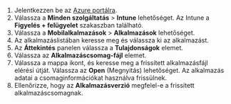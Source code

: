 
1. Jelentkezzen be az [Azure portálra](https://portal.azure.com).  
2. Válassza a **Minden szolgáltatás** > **Intune** lehetőséget. Az Intune a **Figyelés + felügyelet** szakaszban található.  
3. Válassza a **Mobilalkalmazások** > **Alkalmazások** lehetőséget.
4. Az alkalmazáslistában keresse meg és válassza ki az alkalmazást.  
5. Az **Áttekintés** panelen válassza a **Tulajdonságok** elemet.  
6. Válassza az **Alkalmazáscsomag-fájl** elemet.  
7. Válassza a mappa ikont, és keresse meg a frissített alkalmazásfájl elérési útját. Válassza az **Open** (Megnyitás) lehetőséget. Az alkalmazás adatai a csomaginformációkat használva frissülnek.  
8. Ellenőrizze, hogy az **Alkalmazásverzió** megfelel-e a frissített alkalmazáscsomagnak.  
